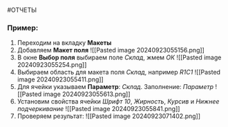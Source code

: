 #ОТЧЕТЫ 
### Пример:
1. Переходим на вкладку **Макеты**
2. Добавляем **Макет поля**
![[Pasted image 20240923055156.png]]
3. В окне **Выбор поля** выбираем поле *Склад*, жмем *ОК*
![[Pasted image 20240923055254.png]]
4. Выбираем область для макета поля *Склад*, например *R1C1*
![[Pasted image 20240923055411.png]]
5. Для ячейки указываем **Параметр**: *Склад*. Заполнение: *Параметр*
![[Pasted image 20240923055613.png]]
6. Установим свойства ячейки *Шрифт 10*, *Жирность*, *Курсив* и *Нижнее подчеркивание*
![[Pasted image 20240923055841.png]]
7. Проверяем результат:
![[Pasted image 20240923071402.png]]
